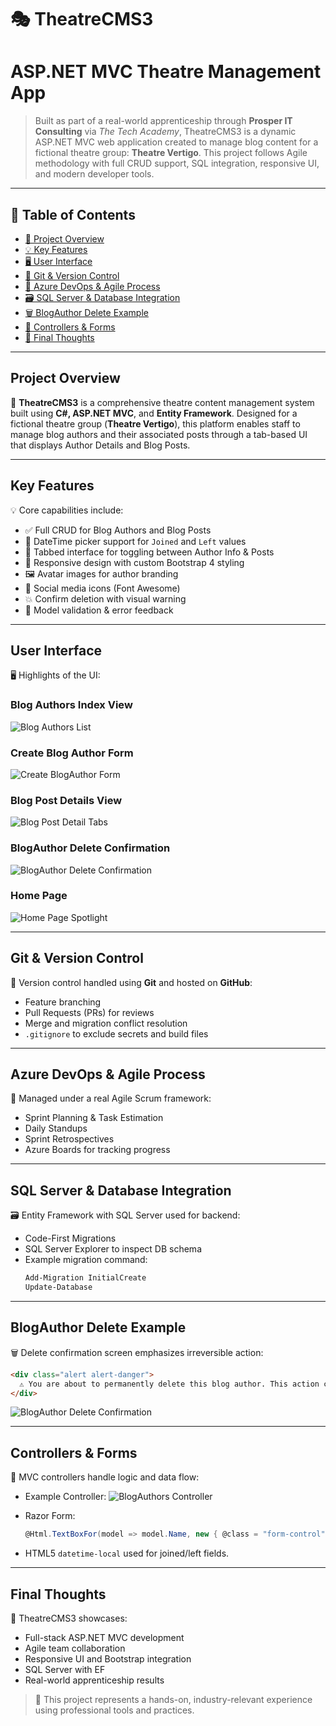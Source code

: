 # 🎭 TheatreCMS3
# ASP.NET MVC Theatre Management App

> Built as part of a real-world apprenticeship through **Prosper IT Consulting** via *The Tech Academy*, TheatreCMS3 is a dynamic ASP.NET MVC web application created to manage blog content for a fictional theatre group: **Theatre Vertigo**. This project follows Agile methodology with full CRUD support, SQL integration, responsive UI, and modern developer tools.

---

## 📑 Table of Contents

- [🚀 Project Overview](#project-overview)
- [💡 Key Features](#key-features)
- [🖥️ User Interface](#user-interface)
- [🔀 Git & Version Control](#git--version-control)
- [🚀 Azure DevOps & Agile Process](#azure-devops--agile-process)
- [🗃️ SQL Server & Database Integration](#sql-server--database-integration)
- [🗑️ BlogAuthor Delete Example](#blogauthor-delete-example)
- [🧠 Controllers & Forms](#controllers--forms)
- [📌 Final Thoughts](#final-thoughts)

---

## Project Overview

🚀 **TheatreCMS3** is a comprehensive theatre content management system built using **C#, ASP.NET MVC**, and **Entity Framework**. Designed for a fictional theatre group (**Theatre Vertigo**), this platform enables staff to manage blog authors and their associated posts through a tab-based UI that displays Author Details and Blog Posts.

---

## Key Features

💡 Core capabilities include:

- ✅ Full CRUD for Blog Authors and Blog Posts
- 📆 DateTime picker support for `Joined` and `Left` values
- 🎨 Tabbed interface for toggling between Author Info & Posts
- 📱 Responsive design with custom Bootstrap 4 styling
- 🖼️ Avatar images for author branding
- 🔗 Social media icons (Font Awesome)
- 💥 Confirm deletion with visual warning
- 🧠 Model validation & error feedback

---

## User Interface

🖥️ Highlights of the UI:

### Blog Authors Index View  
![Blog Authors List](assets/screenshots/BlogAuthors.png)

### Create Blog Author Form  
![Create BlogAuthor Form](assets/screenshots/Create.png)

### Blog Post Details View  
![Blog Post Detail Tabs](assets/screenshots/BlogPostDetails.png)

### BlogAuthor Delete Confirmation  
![BlogAuthor Delete Confirmation](assets/screenshots/Haruki_Murakami_Delete.png)

### Home Page  
![Home Page Spotlight](assets/screenshots/Home.png)

---

## Git & Version Control

🔀 Version control handled using **Git** and hosted on **GitHub**:

- Feature branching
- Pull Requests (PRs) for reviews
- Merge and migration conflict resolution
- `.gitignore` to exclude secrets and build files

---

## Azure DevOps & Agile Process

🚀 Managed under a real Agile Scrum framework:

- Sprint Planning & Task Estimation
- Daily Standups
- Sprint Retrospectives
- Azure Boards for tracking progress

---

## SQL Server & Database Integration

🗃️ Entity Framework with SQL Server used for backend:

- Code-First Migrations
- SQL Server Explorer to inspect DB schema
- Example migration command:
  ```bash
  Add-Migration InitialCreate
  Update-Database
  ```

---

## BlogAuthor Delete Example

🗑️ Delete confirmation screen emphasizes irreversible action:

```html
<div class="alert alert-danger">
  ⚠️ You are about to permanently delete this blog author. This action cannot be undone!
</div>
```
![BlogAuthor Delete Confirmation](assets/screenshots/Haruki_Murakami_Delete.png)

---

## Controllers & Forms

🧠 MVC controllers handle logic and data flow:

- Example Controller:
  ![BlogAuthors Controller](assets/screenshots/BlogAuthorController.png)

- Razor Form:
  ```csharp
  @Html.TextBoxFor(model => model.Name, new { @class = "form-control" })
  ```

- HTML5 `datetime-local` used for joined/left fields.

---

## Final Thoughts

📌 TheatreCMS3 showcases:

- Full-stack ASP.NET MVC development
- Agile team collaboration
- Responsive UI and Bootstrap integration
- SQL Server with EF
- Real-world apprenticeship results

> 🎯 This project represents a hands-on, industry-relevant experience using professional tools and practices.
